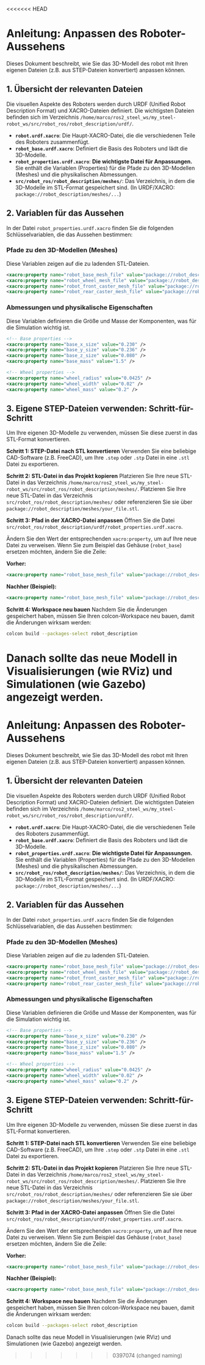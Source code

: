 <<<<<<< HEAD
# Anleitung: Anpassen des Roboter-Aussehens

Dieses Dokument beschreibt, wie Sie das 3D-Modell des robot mit Ihren eigenen Dateien (z.B. aus STEP-Dateien konvertiert) anpassen können.

## 1. Übersicht der relevanten Dateien

Die visuellen Aspekte des Roboters werden durch URDF (Unified Robot Description Format) und XACRO-Dateien definiert. Die wichtigsten Dateien befinden sich im Verzeichnis `/home/marco/ros2_steel_ws/my_steel-robot_ws/src/robot_ros/robot_description/urdf/`.

- **`robot.urdf.xacro`**: Die Haupt-XACRO-Datei, die die verschiedenen Teile des Roboters zusammenfügt.
- **`robot_base.urdf.xacro`**: Definiert die Basis des Roboters und lädt die 3D-Modelle.
- **`robot_properties.urdf.xacro`**: **Die wichtigste Datei für Anpassungen.** Sie enthält die Variablen (Properties) für die Pfade zu den 3D-Modellen (Meshes) und die physikalischen Abmessungen.
- **`src/robot_ros/robot_description/meshes/`**: Das Verzeichnis, in dem die 3D-Modelle im STL-Format gespeichert sind. (In URDF/XACRO: `package://robot_description/meshes/...`)

## 2. Variablen für das Aussehen

In der Datei `robot_properties.urdf.xacro` finden Sie die folgenden Schlüsselvariablen, die das Aussehen bestimmen:

### Pfade zu den 3D-Modellen (Meshes)
Diese Variablen zeigen auf die zu ladenden STL-Dateien.

```xml
<xacro:property name="robot_base_mesh_file" value="package://robot_description/meshes/robot_base.stl" />
<xacro:property name="robot_wheel_mesh_file" value="package://robot_description/meshes/wheel.stl" />
<xacro:property name="robot_front_caster_mesh_file" value="package://robot_description/meshes/caster_front.stl" />
<xacro:property name="robot_rear_caster_mesh_file" value="package://robot_description/meshes/caster_back.stl" />
```

### Abmessungen und physikalische Eigenschaften
Diese Variablen definieren die Größe und Masse der Komponenten, was für die Simulation wichtig ist.

```xml
<!-- Base properties -->
<xacro:property name="base_x_size" value="0.230" />
<xacro:property name="base_y_size" value="0.236" />
<xacro:property name="base_z_size" value="0.080" />
<xacro:property name="base_mass" value="1.5" />

<!-- Wheel properties -->
<xacro:property name="wheel_radius" value="0.0425" />
<xacro:property name="wheel_width" value="0.02" />
<xacro:property name="wheel_mass" value="0.2" />
```

## 3. Eigene STEP-Dateien verwenden: Schritt-für-Schritt

Um Ihre eigenen 3D-Modelle zu verwenden, müssen Sie diese zuerst in das STL-Format konvertieren.

**Schritt 1: STEP-Datei nach STL konvertieren**
Verwenden Sie eine beliebige CAD-Software (z.B. FreeCAD), um Ihre `.step` oder `.stp` Datei in eine `.stl` Datei zu exportieren.

**Schritt 2: STL-Datei in das Projekt kopieren**
Platzieren Sie Ihre neue STL-Datei in das Verzeichnis `/home/marco/ros2_steel_ws/my_steel-robot_ws/src/robot_ros/robot_description/meshes/`.
Platzieren Sie Ihre neue STL-Datei in das Verzeichnis `src/robot_ros/robot_description/meshes/` oder referenzieren Sie sie über `package://robot_description/meshes/your_file.stl`.

**Schritt 3: Pfad in der XACRO-Datei anpassen**
Öffnen Sie die Datei `src/robot_ros/robot_description/urdf/robot_properties.urdf.xacro`.

Ändern Sie den Wert der entsprechenden `xacro:property`, um auf Ihre neue Datei zu verweisen. Wenn Sie zum Beispiel das Gehäuse (`robot_base`) ersetzen möchten, ändern Sie die Zeile:

**Vorher:**
```xml
<xacro:property name="robot_base_mesh_file" value="package://robot_description/meshes/robot_base.stl" />
```

**Nachher (Beispiel):**
```xml
<xacro:property name="robot_base_mesh_file" value="package://robot_description/meshes/mein_neues_gehaeuse.stl" />
```

**Schritt 4: Workspace neu bauen**
Nachdem Sie die Änderungen gespeichert haben, müssen Sie Ihren colcon-Workspace neu bauen, damit die Änderungen wirksam werden:

```bash
colcon build --packages-select robot_description
```

Danach sollte das neue Modell in Visualisierungen (wie RViz) und Simulationen (wie Gazebo) angezeigt werden.
=======
# Anleitung: Anpassen des Roboter-Aussehens

Dieses Dokument beschreibt, wie Sie das 3D-Modell des robot mit Ihren eigenen Dateien (z.B. aus STEP-Dateien konvertiert) anpassen können.

## 1. Übersicht der relevanten Dateien

Die visuellen Aspekte des Roboters werden durch URDF (Unified Robot Description Format) und XACRO-Dateien definiert. Die wichtigsten Dateien befinden sich im Verzeichnis `/home/marco/ros2_steel_ws/my_steel-robot_ws/src/robot_ros/robot_description/urdf/`.

- **`robot.urdf.xacro`**: Die Haupt-XACRO-Datei, die die verschiedenen Teile des Roboters zusammenfügt.
- **`robot_base.urdf.xacro`**: Definiert die Basis des Roboters und lädt die 3D-Modelle.
- **`robot_properties.urdf.xacro`**: **Die wichtigste Datei für Anpassungen.** Sie enthält die Variablen (Properties) für die Pfade zu den 3D-Modellen (Meshes) und die physikalischen Abmessungen.
- **`src/robot_ros/robot_description/meshes/`**: Das Verzeichnis, in dem die 3D-Modelle im STL-Format gespeichert sind. (In URDF/XACRO: `package://robot_description/meshes/...`)

## 2. Variablen für das Aussehen

In der Datei `robot_properties.urdf.xacro` finden Sie die folgenden Schlüsselvariablen, die das Aussehen bestimmen:

### Pfade zu den 3D-Modellen (Meshes)
Diese Variablen zeigen auf die zu ladenden STL-Dateien.

```xml
<xacro:property name="robot_base_mesh_file" value="package://robot_description/meshes/robot_base.stl" />
<xacro:property name="robot_wheel_mesh_file" value="package://robot_description/meshes/wheel.stl" />
<xacro:property name="robot_front_caster_mesh_file" value="package://robot_description/meshes/caster_front.stl" />
<xacro:property name="robot_rear_caster_mesh_file" value="package://robot_description/meshes/caster_back.stl" />
```

### Abmessungen und physikalische Eigenschaften
Diese Variablen definieren die Größe und Masse der Komponenten, was für die Simulation wichtig ist.

```xml
<!-- Base properties -->
<xacro:property name="base_x_size" value="0.230" />
<xacro:property name="base_y_size" value="0.236" />
<xacro:property name="base_z_size" value="0.080" />
<xacro:property name="base_mass" value="1.5" />

<!-- Wheel properties -->
<xacro:property name="wheel_radius" value="0.0425" />
<xacro:property name="wheel_width" value="0.02" />
<xacro:property name="wheel_mass" value="0.2" />
```

## 3. Eigene STEP-Dateien verwenden: Schritt-für-Schritt

Um Ihre eigenen 3D-Modelle zu verwenden, müssen Sie diese zuerst in das STL-Format konvertieren.

**Schritt 1: STEP-Datei nach STL konvertieren**
Verwenden Sie eine beliebige CAD-Software (z.B. FreeCAD), um Ihre `.step` oder `.stp` Datei in eine `.stl` Datei zu exportieren.

**Schritt 2: STL-Datei in das Projekt kopieren**
Platzieren Sie Ihre neue STL-Datei in das Verzeichnis `/home/marco/ros2_steel_ws/my_steel-robot_ws/src/robot_ros/robot_description/meshes/`.
Platzieren Sie Ihre neue STL-Datei in das Verzeichnis `src/robot_ros/robot_description/meshes/` oder referenzieren Sie sie über `package://robot_description/meshes/your_file.stl`.

**Schritt 3: Pfad in der XACRO-Datei anpassen**
Öffnen Sie die Datei `src/robot_ros/robot_description/urdf/robot_properties.urdf.xacro`.

Ändern Sie den Wert der entsprechenden `xacro:property`, um auf Ihre neue Datei zu verweisen. Wenn Sie zum Beispiel das Gehäuse (`robot_base`) ersetzen möchten, ändern Sie die Zeile:

**Vorher:**
```xml
<xacro:property name="robot_base_mesh_file" value="package://robot_description/meshes/robot_base.stl" />
```

**Nachher (Beispiel):**
```xml
<xacro:property name="robot_base_mesh_file" value="package://robot_description/meshes/mein_neues_gehaeuse.stl" />
```

**Schritt 4: Workspace neu bauen**
Nachdem Sie die Änderungen gespeichert haben, müssen Sie Ihren colcon-Workspace neu bauen, damit die Änderungen wirksam werden:

```bash
colcon build --packages-select robot_description
```

Danach sollte das neue Modell in Visualisierungen (wie RViz) und Simulationen (wie Gazebo) angezeigt werden.
>>>>>>> 0397074 (changed naming)
